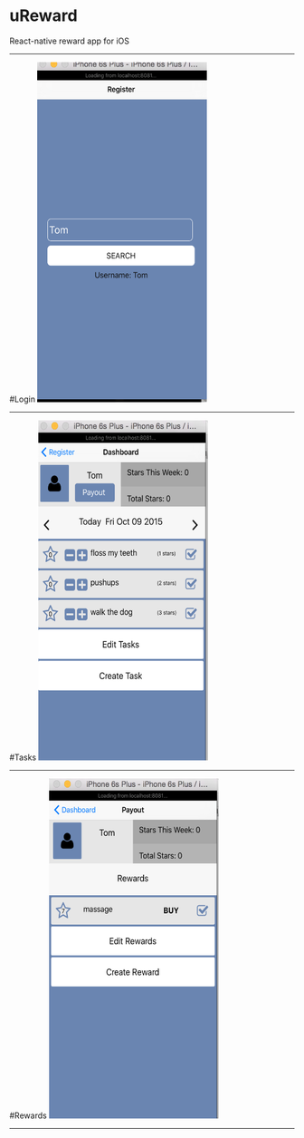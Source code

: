 # uReward
React-native reward app for iOS
***
#Login
<img src="https://raw.githubusercontent.com/tgoldenberg/uReward/master/ureward3.png" width="300" height="600"/>
***
#Tasks
<img src="https://raw.githubusercontent.com/tgoldenberg/uReward/master/ureward2.png" width="300" height="600"/>
***
#Rewards
<img src="https://raw.githubusercontent.com/tgoldenberg/uReward/master/ureward1.png" width="300" height="600"/>
***
